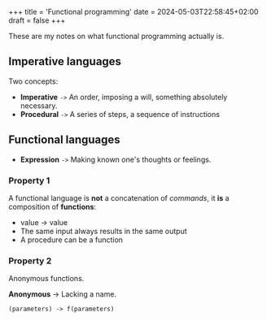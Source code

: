+++
title = 'Functional programming'
date = 2024-05-03T22:58:45+02:00
draft = false
+++

These are my notes on what functional programming actually is.

## Imperative languages

Two concepts:
- **Imperative** `->` An order, imposing a will, something absolutely necessary.
- **Procedural** `->` A series of steps, a sequence of instructions

## Functional languages

- **Expression** `->` Making known one's thoughts or feelings.

### Property 1

A functional language is **not** a concatenation of *commands*, it **is** a composition of **functions**:

- value -> value
- The same input always results in the same output
- A procedure can be a function

### Property 2

Anonymous functions.

**Anonymous** -> Lacking a name.

`(parameters) -> f(parameters)`

